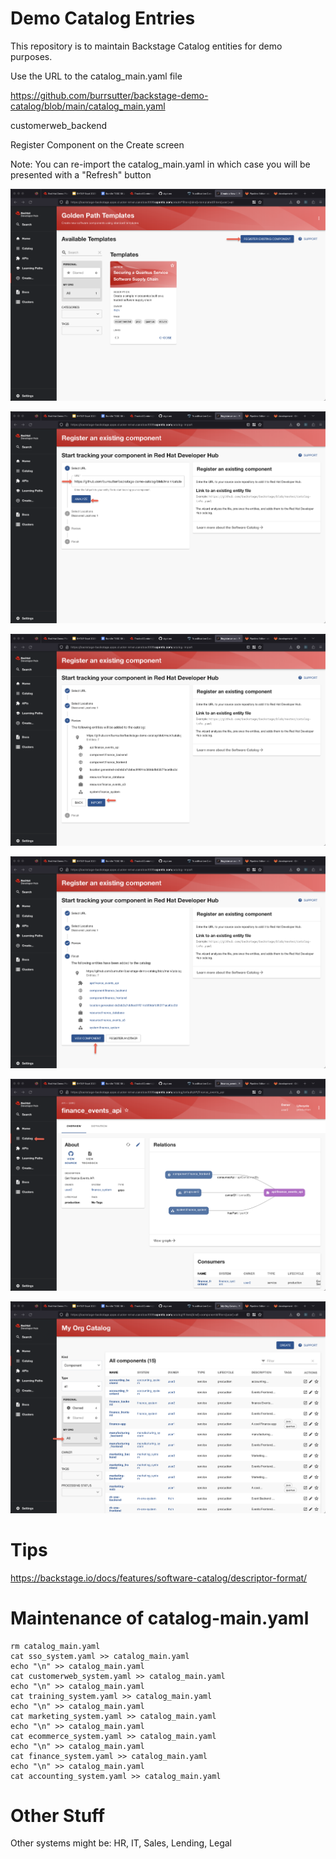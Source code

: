 # Demo Catalog Entries

This repository is to maintain Backstage Catalog entities for demo purposes.   

Use the URL to the catalog_main.yaml file 

https://github.com/burrsutter/backstage-demo-catalog/blob/main/catalog_main.yaml

customerweb_backend 



Register Component on the Create screen

Note: You can re-import the catalog_main.yaml in which case you will be presented with a "Refresh" button

![0](/images/register-0.png)

![1](/images/register-1.png)

![2](/images/register-2.png)

![3](/images/register-3.png)

![4](/images/register-4.png)

![5](/images/register-5.png)


# Tips

https://backstage.io/docs/features/software-catalog/descriptor-format/

# Maintenance of catalog-main.yaml

```
rm catalog_main.yaml
cat sso_system.yaml >> catalog_main.yaml
echo "\n" >> catalog_main.yaml
cat customerweb_system.yaml >> catalog_main.yaml
echo "\n" >> catalog_main.yaml
cat training_system.yaml >> catalog_main.yaml
echo "\n" >> catalog_main.yaml
cat marketing_system.yaml >> catalog_main.yaml
echo "\n" >> catalog_main.yaml
cat ecommerce_system.yaml >> catalog_main.yaml
echo "\n" >> catalog_main.yaml
cat finance_system.yaml >> catalog_main.yaml
echo "\n" >> catalog_main.yaml
cat accounting_system.yaml >> catalog_main.yaml
```

# Other Stuff

Other systems might be: HR, IT, Sales, Lending, Legal